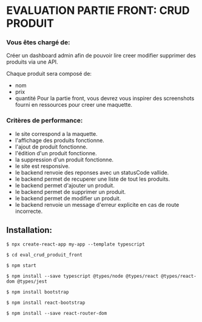# EVALUATION PARTIE FRONT: CRUD PRODUIT

### Vous êtes chargé de:

Créer un dashboard admin afin de pouvoir lire creer modifier supprimer des produits via une API.

Chaque produit sera composé de:
  * nom
  * prix
  * quantité
Pour la partie front, vous devrez vous inspirer des screenshots fourni en ressources pour creer une maquette.

### Critères de performance:

* le site correspond a la maquette.
* l'affichage des produits fonctionne.
* l'ajout de produit fonctionne.
* l'édition d'un produit fonctionne.
* la suppression d'un produit fonctionne.
* le site est responsive.
* le backend renvoie des reponses avec un statusCode vallide.
* le backend permet de recuperer une liste de tout les produits.
* le backend permet d'ajouter un produit.
* le backend permet de supprimer un produit.
* le backend permet de modifier un produit.
* le backend renvoie un message d'erreur explicite en cas de route incorrecte.


## Installation:

```
$ npx create-react-app my-app --template typescript

$ cd eval_crud_produit_front

$ npm start

$ npm install --save typescript @types/node @types/react @types/react-dom @types/jest

$ npm install bootstrap

$ npm install react-bootstrap

$ npm install --save react-router-dom

```
